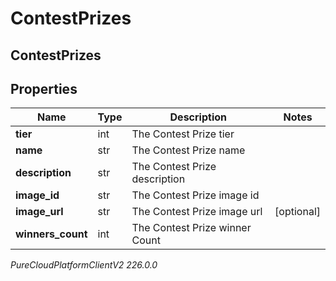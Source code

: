 # ContestPrizes

## ContestPrizes

## Properties

|Name | Type | Description | Notes|
|------------ | ------------- | ------------- | -------------|
| **tier** | int | The Contest Prize tier | |
| **name** | str | The Contest Prize name | |
| **description** | str | The Contest Prize description | |
| **image_id** | str | The Contest Prize image id | |
| **image_url** | str | The Contest Prize image url | [optional] |
| **winners_count** | int | The Contest Prize winner Count | |



_PureCloudPlatformClientV2 226.0.0_
